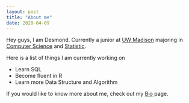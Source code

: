 ```yaml
---
layout: post
title: "About me"
date: 2020-04-09
---
```



Hey guys, I am Desmond. Currently a junior at [UW Madison](https://www.wisc.edu/) majoring in [Computer Science](https://www.cs.wisc.edu/) and [Statistic](https://stat.wisc.edu/). 



  Here is a list of things I am currently working on
  - Learn SQL 
  - Become fluent in R
  - Learn more Data Structure and Algorithm


If you would like to know more about me, check out my [Bio](https://ddhangdd.github.io/about/) page.


